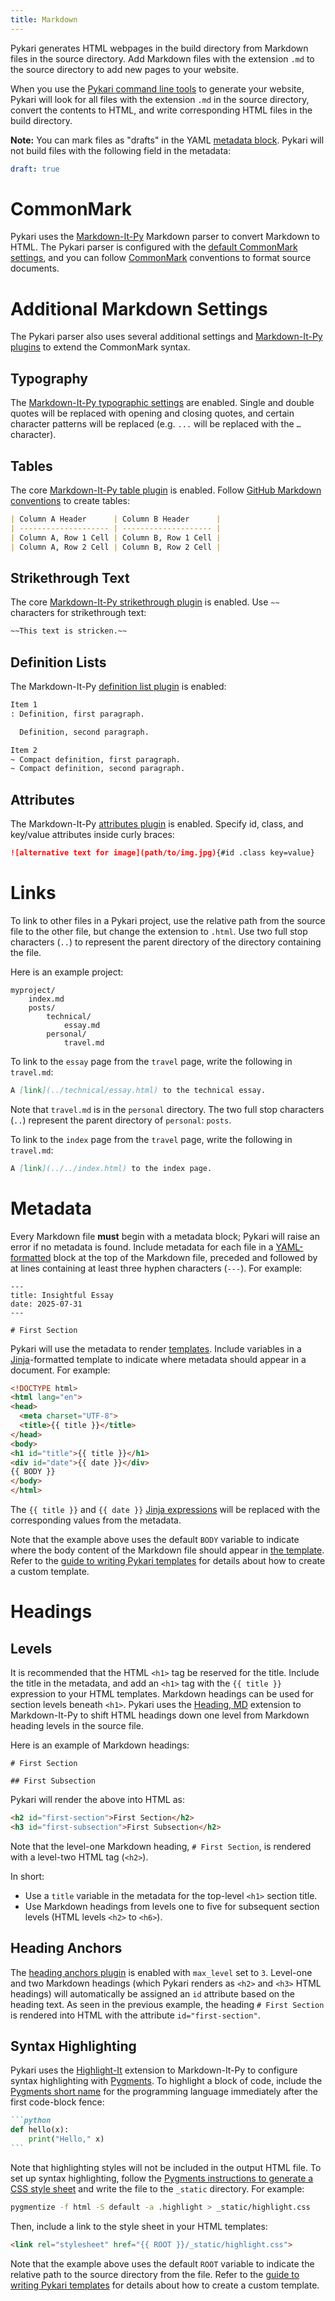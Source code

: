 ```yaml
---
title: Markdown
---
```


Pykari generates HTML webpages in the build directory from Markdown files in the source directory. Add Markdown files with the extension `.md` to the source directory to add new pages to your website.

When you use the [Pykari command line tools](cli.html) to generate your website, Pykari will look for all files with the extension `.md` in the source directory, convert the contents to HTML, and write corresponding HTML files in the build directory.

**Note:** You can mark files as "drafts" in the YAML [metadata block](#metadata).
Pykari will not build files with the following field in the metadata:

```yaml
draft: true
```

# CommonMark

Pykari uses the [Markdown-It-Py][mditpy] Markdown parser to convert Markdown to HTML. The Pykari parser is configured with the [default CommonMark settings][mditpy-commonmark], and you can follow [CommonMark][commonmark] conventions to format source documents.

# Additional Markdown Settings

The Pykari parser also uses several additional settings and [Markdown-It-Py plugins][mditpy-plugins] to extend the CommonMark syntax.

## Typography

The [Markdown-It-Py typographic settings][mditpy-typography] are enabled. Single and double quotes will be replaced with opening and closing quotes, and certain character patterns will be replaced (e.g. `...` will be replaced with the `…` character).

## Tables

The core [Markdown-It-Py table plugin][mditpy-core-plugins] is enabled. Follow [GitHub Markdown conventions][gh-tables] to create tables:

```markdown
| Column A Header      | Column B Header      |
| -------------------- | -------------------- |
| Column A, Row 1 Cell | Column B, Row 1 Cell |
| Column A, Row 2 Cell | Column B, Row 2 Cell |
```

## Strikethrough Text

The core [Markdown-It-Py strikethrough plugin][mditpy-core-plugins] is enabled. Use `~~` characters for strikethrough text:

```markdown
~~This text is stricken.~~
```

## Definition Lists

The Markdown-It-Py [definition list plugin][mditpy-deflist] is enabled:


```markdown
Item 1
: Definition, first paragraph.

  Definition, second paragraph.

Item 2
~ Compact definition, first paragraph.
~ Compact definition, second paragraph.
```

## Attributes

The Markdown-It-Py [attributes plugin][mditpy-attrs] is enabled. Specify id, class, and key/value attributes inside curly braces:

```markdown
![alternative text for image](path/to/img.jpg){#id .class key=value}
```


# Links

To link to other files in a Pykari project, use the relative path from the source file to the other file, but change the extension to `.html`. Use two full stop characters (`..`) to represent the parent directory of the directory containing the file.

Here is an example project:

```
myproject/
    index.md
    posts/
        technical/
            essay.md
        personal/
            travel.md
```

To link to the `essay` page from the `travel` page, write the following in `travel.md`:

```markdown
A [link](../technical/essay.html) to the technical essay.
```

Note that `travel.md` is in the `personal` directory. The two full stop characters (`..`) represent the parent directory of `personal`: `posts`.

To link to the `index` page from the `travel` page, write the following in `travel.md`:

```markdown
A [link](../../index.html) to the index page.
```

# Metadata

Every Markdown file **must** begin with a metadata block; Pykari will raise an error if no metadata is found. Include metadata for each file in a [YAML-formatted][yaml] block at the top of the Markdown file, preceded and followed by at lines containing at least three hyphen characters (`---`). For example:

```
---
title: Insightful Essay
date: 2025-07-31
---

# First Section
```

Pykari will use the metadata to render [templates](static.html#templates). Include variables in a [Jinja][jinja]-formatted template to indicate where metadata should appear in a document. For example:

```html
<!DOCTYPE html>
<html lang="en">
<head>
  <meta charset="UTF-8">
  <title>{{ title }}</title>
</head>
<body>
<h1 id="title">{{ title }}</h1>
<div id="date">{{ date }}</div>
{{ BODY }}
</body>
</html>
```

The `{{ title }}` and `{{ date }}` [Jinja expressions][jinja-expr] will be replaced with the corresponding values from the metadata.

Note that the example above uses the default `BODY` variable to indicate where the body content of the Markdown file should appear in [the template](static.html#templates). Refer to the [guide to writing Pykari templates](../howto/howto-template.html) for details about how to create a custom template.

# Headings

## Levels

It is recommended that the HTML `<h1>` tag be reserved for the title. Include the title in the metadata, and add an `<h1>` tag with the `{{ title }}` expression to your HTML templates. Markdown headings can be used for section levels beneath `<h1>`. Pykari uses the [Heading, MD][headingmd] extension to Markdown-It-Py to shift HTML headings down one level from Markdown heading levels in the source file.

Here is an example of Markdown headings:

```
# First Section

## First Subsection
```

Pykari will render the above into HTML as:

```html
<h2 id="first-section">First Section</h2>
<h3 id="first-subsection">First Subsection</h2>
```

Note that the level-one Markdown heading, `# First Section`, is rendered with a level-two HTML tag (`<h2>`).

In short:

- Use a `title` variable in the metadata for the top-level `<h1>` section title.
- Use Markdown headings from levels one to five for subsequent section levels (HTML levels `<h2>` to `<h6>`).

## Heading Anchors

The [heading anchors plugin][mditpy-anchors] is enabled with `max_level` set to `3`. Level-one and two Markdown headings (which Pykari renders as `<h2>` and `<h3>` HTML headings) will automatically be assigned an `id` attribute based on the heading text. As seen in the previous example, the heading `# First Section` is rendered into HTML with the attribute `id="first-section"`.

## Syntax Highlighting

Pykari uses the [Highlight-It][hlit] extension to Markdown-It-Py to configure syntax highlighting with [Pygments][pygments]. To highlight a block of code, include the [Pygments short name][pygments-names] for the programming language immediately after the first code-block fence:

``````markdown
```python
def hello(x):
    print("Hello," x)
```
``````

Note that highlighting styles will not be included in the output HTML file. To set up syntax highlighting, follow the [Pygments instructions to generate a CSS style sheet][pygments-gen-styles] and write the file to the `_static` directory. For example:

```bash
pygmentize -f html -S default -a .highlight > _static/highlight.css
```

Then, include a link to the style sheet in your HTML templates:

```html
<link rel="stylesheet" href="{{ ROOT }}/_static/highlight.css">
```

Note that the example above uses the default `ROOT` variable to indicate the relative path to the source directory from the file. Refer to the [guide to writing Pykari templates](../howto/howto-template.html) for details about how to create a custom template.

[commonmark]: https://commonmark.org/
[gh-tables]: https://docs.github.com/en/get-started/writing-on-github/working-with-advanced-formatting/organizing-information-with-tables
[headingmd]: https://github.com/elijahgreenstein/headingmd
[hlit]: https://github.com/elijahgreenstein/highlight-it
[jinja]: https://jinja.palletsprojects.com/en/stable/
[jinja-expr]: https://jinja.palletsprojects.com/en/stable/templates/#expressions
[mditpy-anchors]: https://mdit-py-plugins.readthedocs.io/en/latest/#heading-anchors
[mditpy-attrs]: https://mdit-py-plugins.readthedocs.io/en/latest/#attributes
[mditpy-commonmark]: https://markdown-it-py.readthedocs.io/en/latest/using.html#the-parser
[mditpy-core-plugins]: https://markdown-it-py.readthedocs.io/en/latest/plugins.html
[mditpy-deflist]: https://mdit-py-plugins.readthedocs.io/en/latest/#definition-lists
[mditpy-footnote]: https://mdit-py-plugins.readthedocs.io/en/latest/#footnotes
[mditpy-frontmatter]: https://mdit-py-plugins.readthedocs.io/en/latest/#front-matter
[mditpy-plugins]: https://mdit-py-plugins.readthedocs.io/en/latest/
[mditpy-typography]: https://markdown-it-py.readthedocs.io/en/latest/using.html#typographic-components
[mditpy]: https://markdown-it-py.readthedocs.io/en/latest/
[pygments]: https://pygments.org/
[pygments-gen-styles]: https://pygments.org/docs/cmdline/#generating-styles
[pygments-names]: https://pygments.org/languages/
[pykari]: https://github.com/elijahgreenstein/pykari
[yaml]: https://yaml.org/
